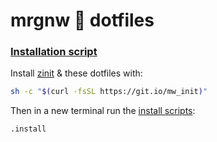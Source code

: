 # mrgnw  dotfiles

### [Installation script](init/_install)

Install [zinit](https://github.com/zdharma/zinit) & these dotfiles with:

```sh
sh -c "$(curl -fsSL https://git.io/mw_init)"
```

Then in a new terminal run the [install scripts](init):

```
.install
```


